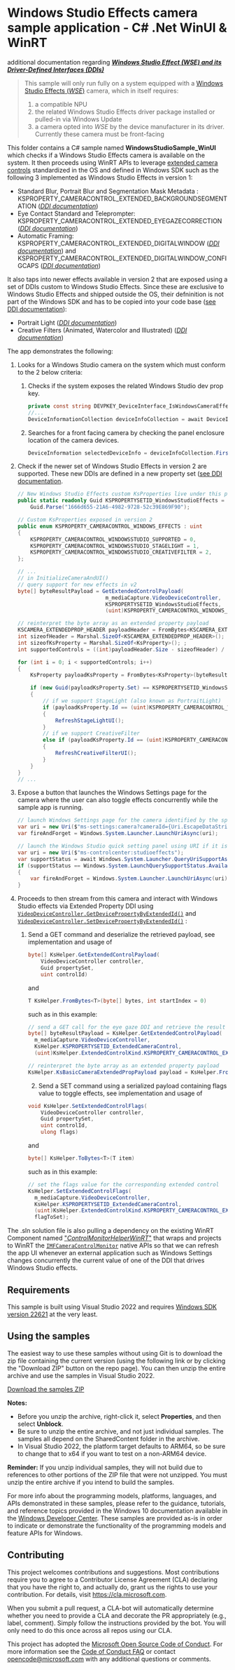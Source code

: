 #  Windows Studio Effects camera sample application - C# .Net WinUI & WinRT

additional documentation regarding ***[Windows Studio Effect (WSE) and its Driver-Defined Interfaces (DDIs)](/Windows%20Studio%20Effects%20DDIs.md)***

>This sample will only run fully on a system equipped with a [Windows Studio Effects (*WSE*)](https://learn.microsoft.com/en-us/windows/ai/studio-effects/) camera, which in itself requires:
>1. a compatible NPU
>2. the related Windows Studio Effects driver package installed or pulled-in via Windows Update
>3. a camera opted into *WSE* by the device manufacturer in its driver. Currently these camera must be front-facing


This folder contains a C# sample named **WindowsStudioSample_WinUI** which checks if a Windows Studio Effects camera is available on the system. It then proceeds using WinRT APIs to leverage [extended camera controls](https://learn.microsoft.com/en-us/windows-hardware/drivers/stream/kspropertysetid-extendedcameracontrol) standardized in the OS and defined in Windows SDK such as the following 3 implemented as Windows Studio Effects in version 1: 
- Standard Blur, Portrait Blur and Segmentation Mask Metadata : KSPROPERTY_CAMERACONTROL_EXTENDED_BACKGROUNDSEGMENTATION (*[DDI documentation](https://learn.microsoft.com/en-us/windows-hardware/drivers/stream/ksproperty-cameracontrol-extended-backgroundsegmentation)*)
- Eye Contact Standard and Teleprompter: KSPROPERTY_CAMERACONTROL_EXTENDED_EYEGAZECORRECTION (*[DDI documentation](https://learn.microsoft.com/en-us/windows-hardware/drivers/stream/ksproperty-cameracontrol-extended-eyegazecorrection)*)
- Automatic Framing: KSPROPERTY_CAMERACONTROL_EXTENDED_DIGITALWINDOW (*[DDI documentation](https://learn.microsoft.com/en-us/windows-hardware/drivers/stream/ksproperty-cameracontrol-extended-digitalwindow)*) and KSPROPERTY_CAMERACONTROL_EXTENDED_DIGITALWINDOW_CONFIGCAPS (*[DDI documentation](https://learn.microsoft.com/en-us/windows-hardware/drivers/stream/ksproperty-cameracontrol-extended-digitalwindow-configcaps)*)


It also taps into newer effects available in version 2 that are exposed using a set of DDIs custom to Windows Studio Effects. Since these are exclusive to Windows Studio Effects and shipped outside the OS, their defninition is not part of the Windows SDK and has to be copied into your code base ([see DDI documentation](<./Windows Studio Effects DDIs.md>)):
- Portrait Light (*[DDI documentation](<./Windows Studio Effects DDIs.md#ksproperty_cameracontrol_windowsstudio_stagelight-control>)*)
- Creative Filters (Animated, Watercolor and Illustrated) (*[DDI documentation](<./Windows Studio Effects DDIs.md#ksproperty_cameracontrol_windowsstudio_creativefilter-control>)*)

The app demonstrates the following:

1. Looks for a Windows Studio camera on the system which must conform to the 2 below criteria:
    
    1. Checks if the system exposes the related Windows Studio dev prop key.
        ```csharp
        private const string DEVPKEY_DeviceInterface_IsWindowsCameraEffectAvailable = "{6EDC630D-C2E3-43B7-B2D1-20525A1AF120} 4";
        //...
        DeviceInformationCollection deviceInfoCollection = await DeviceInformation.FindAllAsync(MediaDevice.GetVideoCaptureSelector(), new List<string>() { DEVPKEY_DeviceInterface_IsWindowsCameraEffectAvailable });
        ```
    
    2. Searches for a front facing camera by checking the panel enclosure location of the camera devices.
        ```csharp
       DeviceInformation selectedDeviceInfo = deviceInfoCollection.FirstOrDefault(x => x.EnclosureLocation.Panel == Windows.Devices.Enumeration.Panel.Front);
        ```
    
2. [](WinRTGETSET) Check if the newer set of Windows Studio Effects in version 2 are supported. These new DDIs are defined in a new property set ([see DDI documentation](<./Windows Studio Effects DDIs.md>).
    ```csharp
    // New Windows Studio Effects custom KsProperties live under this property set
    public static readonly Guid KSPROPERTYSETID_WindowsStudioEffects = 
        Guid.Parse("1666d655-21A6-4982-9728-52c39E869F90");

    // Custom KsProperties exposed in version 2
    public enum KSPROPERTY_CAMERACONTROL_WINDOWS_EFFECTS : uint
    {
        KSPROPERTY_CAMERACONTROL_WINDOWSSTUDIO_SUPPORTED = 0,
        KSPROPERTY_CAMERACONTROL_WINDOWSSTUDIO_STAGELIGHT = 1,
        KSPROPERTY_CAMERACONTROL_WINDOWSSTUDIO_CREATIVEFILTER = 2,
    };

    // ...
    // in InitializeCameraAndUI()
    // query support for new effects in v2
    byte[] byteResultPayload = GetExtendedControlPayload(
                                m_mediaCapture.VideoDeviceController,
                                KSPROPERTYSETID_WindowsStudioEffects,
                                (uint)KSPROPERTY_CAMERACONTROL_WINDOWS_EFFECTS.KSPROPERTY_CAMERACONTROL_WINDOWSSTUDIO_SUPPORTED);

    // reinterpret the byte array as an extended property payload
    KSCAMERA_EXTENDEDPROP_HEADER payloadHeader = FromBytes<KSCAMERA_EXTENDEDPROP_HEADER>(byteResultPayload);
    int sizeofHeader = Marshal.SizeOf<KSCAMERA_EXTENDEDPROP_HEADER>();
    int sizeofKsProperty = Marshal.SizeOf<KsProperty>(); ;
    int supportedControls = ((int)payloadHeader.Size - sizeofHeader) / sizeofKsProperty;

    for (int i = 0; i < supportedControls; i++)
    {
        KsProperty payloadKsProperty = FromBytes<KsProperty>(byteResultPayload, sizeofHeader + i * sizeofKsProperty);

        if (new Guid(payloadKsProperty.Set) == KSPROPERTYSETID_WindowsStudioEffects)
        {
            // if we support StageLight (also known as PortraitLight)
            if (payloadKsProperty.Id == (uint)KSPROPERTY_CAMERACONTROL_WINDOWS_EFFECTS.KSPROPERTY_CAMERACONTROL_WINDOWSSTUDIO_STAGELIGHT)
            {
                RefreshStageLightUI();
            }
            // if we support CreativeFilter
            else if (payloadKsProperty.Id == (uint)KSPROPERTY_CAMERACONTROL_WINDOWS_EFFECTS.KSPROPERTY_CAMERACONTROL_WINDOWSSTUDIO_CREATIVEFILTER)
            {
                RefreshCreativeFilterUI();
            }
        }
    }
    // ...
    ```

3. Expose a button that launches the Windows Settings page for the camera where the user can also toggle effects concurrently while the sample app is running.
    ```csharp
    // launch Windows Settings page for the camera identified by the specified Id
    var uri = new Uri($"ms-settings:camera?cameraId={Uri.EscapeDataString(m_mediaCapture.MediaCaptureSettings.VideoDeviceId)}");
    var fireAndForget = Windows.System.Launcher.LaunchUriAsync(uri);

    // launch the Windows Studio quick setting panel using URI if it is supported
    var uri = new Uri($"ms-controlcenter:studioeffects");
    var supportStatus = await Windows.System.Launcher.QueryUriSupportAsync(uri, Windows.System.LaunchQuerySupportType.Uri);
    if (supportStatus == Windows.System.LaunchQuerySupportStatus.Available)
    {
        var fireAndForget = Windows.System.Launcher.LaunchUriAsync(uri);
    }
    ```


4. Proceeds to then stream from this camera and interact with Windows Studio effects via Extended Property DDI using [`VideoDeviceController.GetDevicePropertyByExtendedId()`](https://learn.microsoft.com/en-us/uwp/api/windows.media.devices.videodevicecontroller.getdevicepropertybyextendedid) and [`VideoDeviceController.SetDevicePropertyByExtendedId()`](https://learn.microsoft.com/en-us/uwp/api/windows.media.devices.videodevicecontroller.setdevicepropertybyextendedid) :
    1. Send a GET command and deserialize the retrieved payload, see implementation and usage of 
        ```csharp 
        byte[] KsHelper.GetExtendedControlPayload(
            VideoDeviceController controller,
            Guid propertySet,
            uint controlId)
        ```
        and 
        ```csharp 
        T KsHelper.FromBytes<T>(byte[] bytes, int startIndex = 0) 
        ``` 
        such as in this example:
        ```csharp 
        // send a GET call for the eye gaze DDI and retrieve the result payload
        byte[] byteResultPayload = KsHelper.GetExtendedControlPayload(
          m_mediaCapture.VideoDeviceController,
          KsHelper.KSPROPERTYSETID_ExtendedCameraControl,
          (uint)KsHelper.ExtendedControlKind.KSPROPERTY_CAMERACONTROL_EXTENDED_EYEGAZECORRECTION);

        // reinterpret the byte array as an extended property payload
        KsHelper.KsBasicCameraExtendedPropPayload payload = KsHelper.FromBytes<KsHelper.KsBasicCameraExtendedPropPayload>(byteResultPayload); 
        ```

        2. Send a SET command using a serialized payload containing flags value to toggle effects, see implementation and usage of 
        ```csharp 
        void KsHelper.SetExtendedControlFlags(
            VideoDeviceController controller,
            Guid propertySet,
            uint controlId,
            ulong flags)
        ```
        and 
        ```csharp 
        byte[] KsHelper.ToBytes<T>(T item) 
        ``` 
        such as in this example:
        ```csharp 
        // set the flags value for the corresponding extended control
        KsHelper.SetExtendedControlFlags(
          m_mediaCapture.VideoDeviceController,
          KsHelper.KSPROPERTYSETID_ExtendedCameraControl,
          (uint)KsHelper.ExtendedControlKind.KSPROPERTY_CAMERACONTROL_EXTENDED_EYEGAZECORRECTION,
          flagToSet);
        ```

The .sln solution file is also pulling a dependency on the existing WinRT Component named ["*ControlMonitorHelperWinRT*"](..\ControlMonitorApp\README.md) that wraps and projects to WinRT the [`IMFCameraControlMonitor`](https://learn.microsoft.com/en-us/windows/win32/api/mfidl/nn-mfidl-imfcameracontrolmonitor) native APIs so that we can refresh the app UI whenever an external application such as Windows Settings changes concurrently the current value of one of the DDI that drives Windows Studio effects.

## Requirements
	
This sample is built using Visual Studio 2022 and requires [Windows SDK version 22621](https://developer.microsoft.com/en-us/windows/downloads/windows-sdk/) at the very least.

## Using the samples

The easiest way to use these samples without using Git is to download the zip file containing the current version (using the following link or by clicking the "Download ZIP" button on the repo page). You can then unzip the entire archive and use the samples in Visual Studio 2022.

   [Download the samples ZIP](../../archive/master.zip)

   **Notes:** 
   * Before you unzip the archive, right-click it, select **Properties**, and then select **Unblock**.
   * Be sure to unzip the entire archive, and not just individual samples. The samples all depend on the SharedContent folder in the archive.   
   * In Visual Studio 2022, the platform target defaults to ARM64, so be sure to change that to x64 if you want to test on a non-ARM64 device. 


**Reminder:** If you unzip individual samples, they will not build due to references to other portions of the ZIP file that were not unzipped. You must unzip the entire archive if you intend to build the samples.

For more info about the programming models, platforms, languages, and APIs demonstrated in these samples, please refer to the guidance, tutorials, and reference topics provided in the Windows 10 documentation available in the [Windows Developer Center](http://go.microsoft.com/fwlink/p/?LinkID=532421). These samples are provided as-is in order to indicate or demonstrate the functionality of the programming models and feature APIs for Windows.

## Contributing

This project welcomes contributions and suggestions.  Most contributions require you to agree to a
Contributor License Agreement (CLA) declaring that you have the right to, and actually do, grant us
the rights to use your contribution. For details, visit https://cla.microsoft.com.

When you submit a pull request, a CLA-bot will automatically determine whether you need to provide
a CLA and decorate the PR appropriately (e.g., label, comment). Simply follow the instructions
provided by the bot. You will only need to do this once across all repos using our CLA.

This project has adopted the [Microsoft Open Source Code of Conduct](https://opensource.microsoft.com/codeofconduct/).
For more information see the [Code of Conduct FAQ](https://opensource.microsoft.com/codeofconduct/faq/) or
contact [opencode@microsoft.com](mailto:opencode@microsoft.com) with any additional questions or comments.

